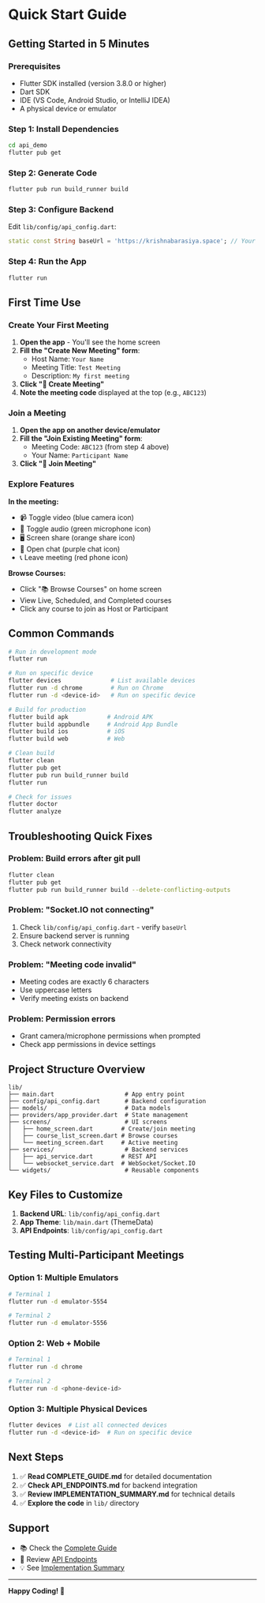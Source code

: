 # Quick Start Guide

## Getting Started in 5 Minutes

### Prerequisites
- Flutter SDK installed (version 3.8.0 or higher)
- Dart SDK
- IDE (VS Code, Android Studio, or IntelliJ IDEA)
- A physical device or emulator

### Step 1: Install Dependencies

```bash
cd api_demo
flutter pub get
```

### Step 2: Generate Code

```bash
flutter pub run build_runner build
```

### Step 3: Configure Backend

Edit `lib/config/api_config.dart`:

```dart
static const String baseUrl = 'https://krishnabarasiya.space'; // Your backend URL
```

### Step 4: Run the App

```bash
flutter run
```

## First Time Use

### Create Your First Meeting

1. **Open the app** - You'll see the home screen
2. **Fill the "Create New Meeting" form**:
   - Host Name: `Your Name`
   - Meeting Title: `Test Meeting`
   - Description: `My first meeting`
3. **Click "🚀 Create Meeting"**
4. **Note the meeting code** displayed at the top (e.g., `ABC123`)

### Join a Meeting

1. **Open the app on another device/emulator**
2. **Fill the "Join Existing Meeting" form**:
   - Meeting Code: `ABC123` (from step 4 above)
   - Your Name: `Participant Name`
3. **Click "🚀 Join Meeting"**

### Explore Features

**In the meeting:**
- 📹 Toggle video (blue camera icon)
- 🎤 Toggle audio (green microphone icon)
- 🖥️ Screen share (orange share icon)
- 💬 Open chat (purple chat icon)
- 📞 Leave meeting (red phone icon)

**Browse Courses:**
- Click "📚 Browse Courses" on home screen
- View Live, Scheduled, and Completed courses
- Click any course to join as Host or Participant

## Common Commands

```bash
# Run in development mode
flutter run

# Run on specific device
flutter devices              # List available devices
flutter run -d chrome        # Run on Chrome
flutter run -d <device-id>   # Run on specific device

# Build for production
flutter build apk           # Android APK
flutter build appbundle     # Android App Bundle
flutter build ios           # iOS
flutter build web           # Web

# Clean build
flutter clean
flutter pub get
flutter pub run build_runner build
flutter run

# Check for issues
flutter doctor
flutter analyze
```

## Troubleshooting Quick Fixes

### Problem: Build errors after git pull
```bash
flutter clean
flutter pub get
flutter pub run build_runner build --delete-conflicting-outputs
```

### Problem: "Socket.IO not connecting"
1. Check `lib/config/api_config.dart` - verify `baseUrl`
2. Ensure backend server is running
3. Check network connectivity

### Problem: "Meeting code invalid"
- Meeting codes are exactly 6 characters
- Use uppercase letters
- Verify meeting exists on backend

### Problem: Permission errors
- Grant camera/microphone permissions when prompted
- Check app permissions in device settings

## Project Structure Overview

```
lib/
├── main.dart                    # App entry point
├── config/api_config.dart       # Backend configuration
├── models/                      # Data models
├── providers/app_provider.dart  # State management
├── screens/                     # UI screens
│   ├── home_screen.dart        # Create/join meeting
│   ├── course_list_screen.dart # Browse courses
│   └── meeting_screen.dart     # Active meeting
├── services/                    # Backend services
│   ├── api_service.dart        # REST API
│   └── websocket_service.dart  # WebSocket/Socket.IO
└── widgets/                     # Reusable components
```

## Key Files to Customize

1. **Backend URL**: `lib/config/api_config.dart`
2. **App Theme**: `lib/main.dart` (ThemeData)
3. **API Endpoints**: `lib/config/api_config.dart`

## Testing Multi-Participant Meetings

### Option 1: Multiple Emulators
```bash
# Terminal 1
flutter run -d emulator-5554

# Terminal 2
flutter run -d emulator-5556
```

### Option 2: Web + Mobile
```bash
# Terminal 1
flutter run -d chrome

# Terminal 2
flutter run -d <phone-device-id>
```

### Option 3: Multiple Physical Devices
```bash
flutter devices  # List all connected devices
flutter run -d <device-id>  # Run on specific device
```

## Next Steps

1. ✅ **Read COMPLETE_GUIDE.md** for detailed documentation
2. ✅ **Check API_ENDPOINTS.md** for backend integration
3. ✅ **Review IMPLEMENTATION_SUMMARY.md** for technical details
4. ✅ **Explore the code** in `lib/` directory

## Support

- 📚 Check the [Complete Guide](COMPLETE_GUIDE.md)
- 🔧 Review [API Endpoints](API_ENDPOINTS.md)
- 💡 See [Implementation Summary](IMPLEMENTATION_SUMMARY.md)

---

**Happy Coding! 🚀**
